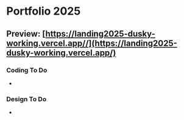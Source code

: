 # Portfolio 2025

## Preview: [https://landing2025-dusky-working.vercel.app//](https://landing2025-dusky-working.vercel.app/)

### Coding To Do
- 

### Design To Do
- 
